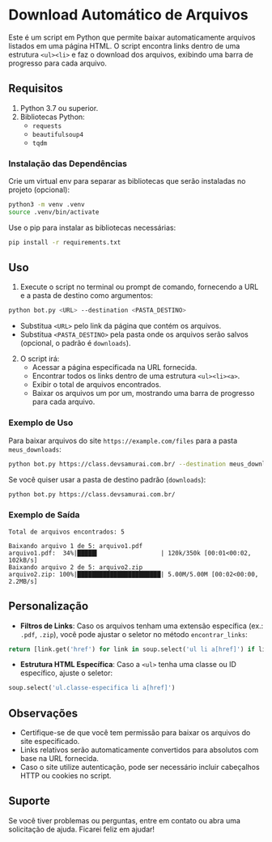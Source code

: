 # Download Automático de Arquivos

Este é um script em Python que permite baixar automaticamente arquivos listados em uma página HTML. O script encontra links dentro de uma estrutura `<ul><li>` e faz o download dos arquivos, exibindo uma barra de progresso para cada arquivo.

## Requisitos

1. Python 3.7 ou superior.
2. Bibliotecas Python:
   - `requests`
   - `beautifulsoup4`
   - `tqdm`

### Instalação das Dependências

Crie um virtual env para separar as bibliotecas que serão instaladas no projeto (opcional):

```bash
python3 -m venv .venv
source .venv/bin/activate
```

Use o pip para instalar as bibliotecas necessárias:

```bash
pip install -r requirements.txt
```

## Uso

1. Execute o script no terminal ou prompt de comando, fornecendo a URL e a pasta de destino como argumentos:

```bash
python bot.py <URL> --destination <PASTA_DESTINO>
```

   - Substitua `<URL>` pelo link da página que contém os arquivos.
   - Substitua `<PASTA_DESTINO>` pela pasta onde os arquivos serão salvos (opcional, o padrão é `downloads`).

2. O script irá:
   - Acessar a página especificada na URL fornecida.
   - Encontrar todos os links dentro de uma estrutura `<ul><li><a>`.
   - Exibir o total de arquivos encontrados.
   - Baixar os arquivos um por um, mostrando uma barra de progresso para cada arquivo.

### Exemplo de Uso

Para baixar arquivos do site `https://example.com/files` para a pasta `meus_downloads`:

```bash
python bot.py https://class.devsamurai.com.br/ --destination meus_downloads
```

Se você quiser usar a pasta de destino padrão (`downloads`):

```bash
python bot.py https://class.devsamurai.com.br/
```

### Exemplo de Saída

```plaintext
Total de arquivos encontrados: 5

Baixando arquivo 1 de 5: arquivo1.pdf
arquivo1.pdf:  34%|█████▍                 | 120k/350k [00:01<00:02, 102kB/s]
Baixando arquivo 2 de 5: arquivo2.zip
arquivo2.zip: 100%|███████████████████████| 5.00M/5.00M [00:02<00:00, 2.2MB/s]
```

## Personalização

- **Filtros de Links**: Caso os arquivos tenham uma extensão específica (ex.: `.pdf`, `.zip`), você pode ajustar o seletor no método `encontrar_links`:

```python
return [link.get('href') for link in soup.select('ul li a[href]') if link.get('href').endswith('.pdf')]
```

- **Estrutura HTML Específica**: Caso a `<ul>` tenha uma classe ou ID específico, ajuste o seletor:

```python
soup.select('ul.classe-especifica li a[href]')
```

## Observações

- Certifique-se de que você tem permissão para baixar os arquivos do site especificado.
- Links relativos serão automaticamente convertidos para absolutos com base na URL fornecida.
- Caso o site utilize autenticação, pode ser necessário incluir cabeçalhos HTTP ou cookies no script.

## Suporte

Se você tiver problemas ou perguntas, entre em contato ou abra uma solicitação de ajuda. Ficarei feliz em ajudar!
